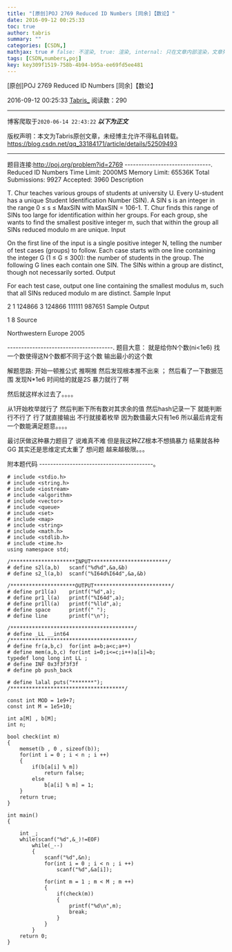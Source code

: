 ```yaml
---
title: "[原创]POJ 2769 Reduced ID Numbers [同余]【数论】"
date: 2016-09-12 00:25:33
toc: true
author: tabris
summary: ""
categories: [CSDN,]
mathjax: true # false: 不渲染, true: 渲染, internal: 只在文章内部渲染，文章列表中不渲染
tags: [CSDN,numbers,poj]
key: key309f1519-758b-4b94-b95a-ee69fd5ee481
---
```


[原创]POJ 2769 Reduced ID Numbers [同余]【数论】

2016-09-12 00:25:33  [Tabris_](https://me.csdn.net/qq_33184171) 阅读数：290

---

博客爬取于`2020-06-14 22:43:22`
***以下为正文***

版权声明：本文为Tabris原创文章，未经博主允许不得私自转载。
https://blog.csdn.net/qq_33184171/article/details/52509493

<!-- more -->

---

题目连接:http://poj.org/problem?id=2769
-------------------------------.
Reduced ID Numbers
Time Limit: 2000MS		Memory Limit: 65536K
Total Submissions: 9927		Accepted: 3960
Description

T. Chur teaches various groups of students at university U. Every U-student has a unique Student Identification Number (SIN). A SIN s is an integer in the range 0 ≤ s ≤ MaxSIN with MaxSIN = 106-1. T. Chur finds this range of SINs too large for identification within her groups. For each group, she wants to find the smallest positive integer m, such that within the group all SINs reduced modulo m are unique.
Input

On the first line of the input is a single positive integer N, telling the number of test cases (groups) to follow. Each case starts with one line containing the integer G (1 ≤ G ≤ 300): the number of students in the group. The following G lines each contain one SIN. The SINs within a group are distinct, though not necessarily sorted.
Output

For each test case, output one line containing the smallest modulus m, such that all SINs reduced modulo m are distinct.
Sample Input

2
1
124866
3
124866
111111
987651
Sample Output

1
8
Source

Northwestern Europe 2005

--------------------------------------.
题目大意：
就是给你N个数(ni<1e6) 找一个数使得这N个数都不同于这个数  输出最小的这个数

解题思路:
开始一顿推公式 推啊推 然后发现根本推不出来 ；
然后看了一下数据范围 发现N*1e6  时间给的就是2S 暴力就行了啊

然后就这样水过去了。。。。

从1开始枚举就行了 然后判断下所有数对其求余的值 然后hash记录一下 就能判断行不行了  行了就直接输出  不行就接着枚举  因为数值最大只有1e6 所以最后肯定有一个数能满足题意。。。。

最讨厌做这种暴力题目了  说难真不难  但是我这种ZZ根本不想搞暴力  结果就各种GG
其实还是思维定式太重了   想问题 越来越极限。。。


附本题代码
-----------------------------------------。
```
# include <stdio.h>
# include <string.h>
# include <iostream>
# include <algorithm>
# include <vector>
# include <queue>
# include <set>
# include <map>
# include <string>
# include <math.h>
# include <stdlib.h>
# include <time.h>
using namespace std;

/*********************INPUT*************************/
# define s2l(a,b)   scanf("%d%d",&a,&b)
# define s2_l(a,b)  scanf("%I64d%I64d",&a,&b)

/*********************OUTPUT*************************/
# define pr1l(a)    printf("%d",a);
# define pr1_l(a)   printf("%I64d",a);
# define pr1ll(a)   printf("%lld",a);
# define space      printf(" ");
# define line       printf("\n");

/****************************************/
# define _LL __int64
/****************************************/
# define fr(a,b,c)  for(int a=b;a<c;a++)
# define mem(a,b,c) for(int i=0;i<=c;i++)a[i]=b;
typedef long long int LL ;
# define INF 0x3f3f3f3f
# define pb push_back

# define lalal puts("*******");
/*************************************/

const int MOD = 1e9+7;
const int M = 1e5+10;

int a[M] , b[M];
int n;

bool check(int m)
{
    memset(b , 0 , sizeof(b));
    for(int i = 0 ; i < n ; i ++)
    {
        if(b[a[i] % m])
            return false;
        else
            b[a[i] % m] = 1;
    }
    return true;
}

int main()
{

    int _;
    while(scanf("%d",&_)!=EOF)
        while(_--)
        {
            scanf("%d",&n);
            for(int i = 0 ; i < n ; i ++)
                scanf("%d",&a[i]);

            for(int m = 1 ; m < M ; m ++)
            {
                if(check(m))
                {
                    printf("%d\n",m);
                    break;
                }
            }
        }
    return 0;
}

```
